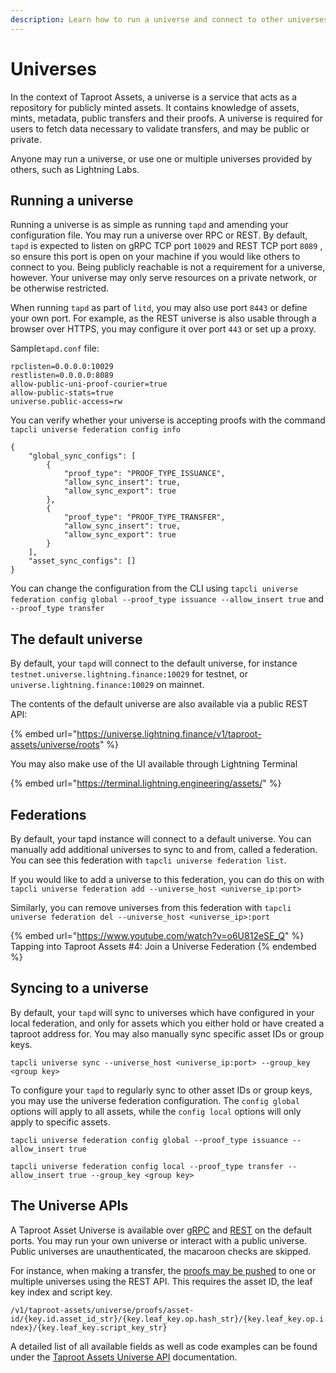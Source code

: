 ```yaml
---
description: Learn how to run a universe and connect to other universes.
---
```


# Universes

In the context of Taproot Assets, a universe is a service that acts as a repository for publicly minted assets. It contains knowledge of assets, mints, metadata, public transfers and their proofs. A universe is required for users to fetch data necessary to validate transfers, and may be public or private.

Anyone may run a universe, or use one or multiple universes provided by others, such as Lightning Labs.

## Running a universe <a href="#docs-internal-guid-a793947b-7fff-5e06-ddbf-f64bd25da85f" id="docs-internal-guid-a793947b-7fff-5e06-ddbf-f64bd25da85f"></a>

Running a universe is as simple as running `tapd` and amending your configuration file. You may run a universe over RPC or REST. By default, `tapd` is expected to listen on gRPC TCP port `10029` and REST TCP port `8089` , so ensure this port is open on your machine if you would like others to connect to you. Being publicly reachable is not a requirement for a universe, however. Your universe may only serve resources on a private network, or be otherwise restricted.

When running `tapd` as part of `litd`, you may also use port `8443` or define your own port. For example, as the REST universe is also usable through a browser over HTTPS, you may configure it over port `443` or set up a proxy.

Sample`tapd.conf` file:

`rpclisten=0.0.0.0:10029`\
`restlisten=0.0.0.0:8089`\
`allow-public-uni-proof-courier=true`\
`allow-public-stats=true`\
`universe.public-access=rw`

You can verify whether your universe is accepting proofs with the command `tapcli universe federation config info`

```
{
    "global_sync_configs": [
        {
            "proof_type": "PROOF_TYPE_ISSUANCE",
            "allow_sync_insert": true,
            "allow_sync_export": true
        },
        {
            "proof_type": "PROOF_TYPE_TRANSFER",
            "allow_sync_insert": true,
            "allow_sync_export": true
        }
    ],
    "asset_sync_configs": []
}
```

You can change the configuration from the CLI using `tapcli universe federation config global --proof_type issuance --allow_insert true` and `--proof_type transfer`

## The default universe

By default, your `tapd` will connect to the default universe, for instance `testnet.universe.lightning.finance:10029` for testnet, or `universe.lightning.finance:10029` on mainnet.

The contents of the default universe are also available via a public REST API:

{% embed url="https://universe.lightning.finance/v1/taproot-assets/universe/roots" %}

You may also make use of the UI available through Lightning Terminal

{% embed url="https://terminal.lightning.engineering/assets/" %}

## Federations

By default, your tapd instance will connect to a default universe. You can manually add additional universes to sync to and from, called a federation. You can see this federation with `tapcli universe federation list`.

If you would like to add a universe to this federation, you can do this on with `tapcli universe federation add --universe_host <universe_ip:port>`

Similarly, you can remove universes from this federation with `tapcli universe federation del --universe_host <universe_ip>:port`

{% embed url="https://www.youtube.com/watch?v=o6U812eSE_Q" %}
Tapping into Taproot Assets #4: Join a Universe Federation
{% endembed %}

## Syncing to a universe

By default, your `tapd` will sync to universes which have configured in your local federation, and only for assets which you either hold or have created a taproot address for. You may also manually sync specific asset IDs or group keys.

`tapcli universe sync --universe_host <universe_ip:port> --group_key <group key>`

To configure your `tapd` to regularly sync to other asset IDs or group keys, you may use the universe federation configuration. The `config global` options will apply to all assets, while the `config local` options will only apply to specific assets.

`tapcli universe federation config global --proof_type issuance --allow_insert true`

`tapcli universe federation config local --proof_type transfer --allow_insert true --group_key <group key>`

## The Universe APIs

A Taproot Asset Universe is available over [gRPC](https://lightning.engineering/api-docs/api/taproot-assets/#grpc) and [REST](https://lightning.engineering/api-docs/api/taproot-assets/#rest) on the default ports. You may run your own universe or interact with a public universe. Public universes are unauthenticated, the macaroon checks are skipped.

For instance, when making a transfer, the [proofs may be pushed](https://lightning.engineering/api-docs/api/taproot-assets/universe/insert-proof) to one or multiple universes using the REST API. This requires the asset ID, the leaf key index and script key.

`/v1/taproot-assets/universe/proofs/asset-id/{key.id.asset_id_str}/{key.leaf_key.op.hash_str}/{key.leaf_key.op.index}/{key.leaf_key.script_key_str}`

A detailed list of all available fields as well as code examples can be found under the [Taproot Assets Universe API](https://lightning.engineering/api-docs/category/universe-service) documentation.
